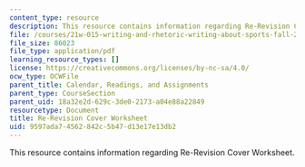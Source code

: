 ```yaml
---
content_type: resource
description: This resource contains information regarding Re-Revision Cover Worksheet.
file: /courses/21w-015-writing-and-rhetoric-writing-about-sports-fall-2013/9597ada74562842c5b47d13e17e13db2_MIT21W_015F13_Re_co_she.pdf
file_size: 86023
file_type: application/pdf
learning_resource_types: []
license: https://creativecommons.org/licenses/by-nc-sa/4.0/
ocw_type: OCWFile
parent_title: Calendar, Readings, and Assignments
parent_type: CourseSection
parent_uid: 18a32e2d-629c-3de0-2173-a04e88a22849
resourcetype: Document
title: Re-Revision Cover Worksheet
uid: 9597ada7-4562-842c-5b47-d13e17e13db2
---
```

This resource contains information regarding Re-Revision Cover Worksheet.